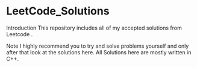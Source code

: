 # LeetCode_Solutions
Introduction
This repository includes all of my accepted solutions from Leetcode .

Note
I highly recommend you to try and solve problems yourself and only after that look at the solutions here.
All Solutions here are mostly written in C++.
